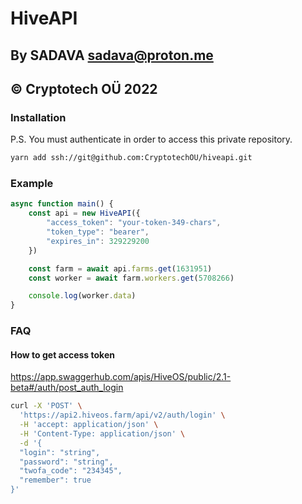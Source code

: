 
# HiveAPI
## By SADAVA <sadava@proton.me>
## &copy; Cryptotech OÜ 2022

### Installation
P.S. You must authenticate in order to access this private repository.

```bash
yarn add ssh://git@github.com:CryptotechOU/hiveapi.git
```

### Example
```js
async function main() {
	const api = new HiveAPI({
		"access_token": "your-token-349-chars",
		"token_type": "bearer",
		"expires_in": 329229200
	})

	const farm = await api.farms.get(1631951)
	const worker = await farm.workers.get(5708266)

	console.log(worker.data)
}
```

### FAQ
#### How to get access token
https://app.swaggerhub.com/apis/HiveOS/public/2.1-beta#/auth/post_auth_login
```bash
curl -X 'POST' \
  'https://api2.hiveos.farm/api/v2/auth/login' \
  -H 'accept: application/json' \
  -H 'Content-Type: application/json' \
  -d '{
  "login": "string",
  "password": "string",
  "twofa_code": "234345",
  "remember": true
}'
```